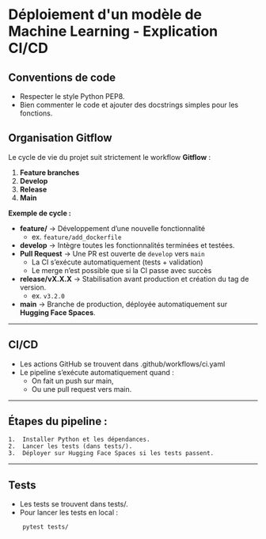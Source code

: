 # Déploiement d'un modèle de Machine Learning - Explication CI/CD

## Conventions de code
- Respecter le style Python PEP8.
- Bien commenter le code et ajouter des docstrings simples pour les fonctions.

## Organisation Gitflow
Le cycle de vie du projet suit strictement le workflow **Gitflow** :  

1. **Feature branches**  
2. **Develop**
3. **Release**
4. **Main**

**Exemple de cycle :**  
- **feature/** → Développement d’une nouvelle fonctionnalité  
    - ex. `feature/add_dockerfile`
- **develop** → Intègre toutes les fonctionnalités terminées et testées.
- **Pull Request** → Une PR est ouverte de `develop` vers `main`  
   - La CI s’exécute automatiquement (tests + validation)
   - Le merge n’est possible que si la CI passe avec succès
- **release/vX.X.X** → Stabilisation avant production et création du tag de version.  
    - ex. `v3.2.0`
- **main** → Branche de production, déployée automatiquement sur **Hugging Face Spaces**.

---

## CI/CD
- Les actions GitHub se trouvent dans .github/workflows/ci.yaml
- Le pipeline s’exécute automatiquement quand :
    - On fait un push sur main,
    - Ou une pull request vers main.

---

## Étapes du pipeline :
	1.	Installer Python et les dépendances.
	2.	Lancer les tests (dans tests/).
	3.	Déployer sur Hugging Face Spaces si les tests passent.

---

## Tests
- Les tests se trouvent dans tests/.
- Pour lancer les tests en local :
```bash
    pytest tests/
```